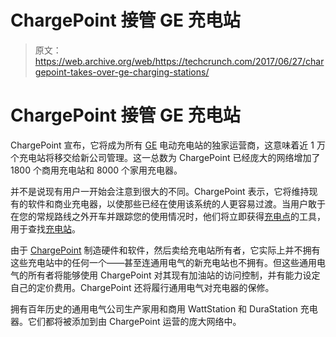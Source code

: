 # ChargePoint 接管 GE 充电站 

> 原文：<https://web.archive.org/web/https://techcrunch.com/2017/06/27/chargepoint-takes-over-ge-charging-stations/>

# ChargePoint 接管 GE 充电站

ChargePoint 宣布，它将成为所有 [GE](https://web.archive.org/web/20221025223108/http://info.chargepoint.com/ge_welcome) 电动充电站的独家运营商，这意味着近 1 万个充电站将移交给新公司管理。这一总数为 ChargePoint 已经庞大的网络增加了 1800 个商用充电站和 8000 个家用充电器。

并不是说现有用户一开始会注意到很大的不同。ChargePoint 表示，它将维持现有的软件和商业充电器，以使那些已经在使用该系统的人更容易过渡。当用户敢于在您的常规路线之外开车并跟踪您的使用情况时，他们将立即获得[充电点](https://web.archive.org/web/20221025223108/https://beta.techcrunch.com/2017/04/26/chargepoint-is-ready-for-flying-evs/)的工具，用于查找[充电站](https://web.archive.org/web/20221025223108/https://beta.techcrunch.com/2016/12/08/apple-maps/)。

由于 [ChargePoint](https://web.archive.org/web/20221025223108/https://beta.techcrunch.com/2016/05/24/chargepoint-raises-50-million-to-charge-more-cars/) 制造硬件和软件，然后卖给充电站所有者，它实际上并不拥有这些充电站中的任何一个——甚至连通用电气的新充电站也不拥有。但这些通用电气的所有者将能够使用 ChargePoint 对其现有加油站的访问控制，并有能力设定自己的定价费用。ChargePoint 还将履行通用电气对充电器的保修。

拥有百年历史的通用电气公司生产家用和商用 WattStation 和 DuraStation 充电器。它们都将被添加到由 ChargePoint 运营的庞大网络中。